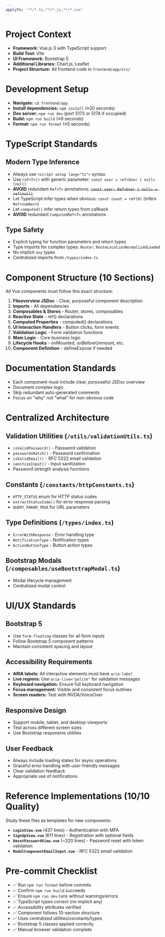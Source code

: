 ```yaml
---
applyTo: '**/*.ts,**/*.js,**/*.vue'
---
```

# Project Context
- **Framework:** Vue.js 3 with TypeScript support
- **Build Tool:** Vite
- **UI Framework:** Bootstrap 5
- **Additional Libraries:** Chart.js, Leaflet
- **Project Structure:** All frontend code in `frontend/app/src/`

# Development Setup
- **Navigate:** `cd frontend/app`
- **Install dependencies:** `npm install` (≈20 seconds)
- **Dev server:** `npm run dev` (port 5173 or 5174 if occupied)
- **Build:** `npm run build` (≈9 seconds)
- **Format:** `npm run format` (≈5 seconds)

# TypeScript Standards

## Modern Type Inference
- Always use `<script setup lang="ts">` syntax
- Use `ref<T>()` with generic parameter: 
  `const user = ref<User | null>(null)`
- **AVOID** redundant `Ref<T>` annotations: 
  ~~`const user: Ref<User | null> = ref(null)`~~
- Let TypeScript infer types when obvious: 
  `const count = ref(0)` (infers `Ref<number>`)
- Let `computed()` infer return types from callback
- **AVOID** redundant `ComputedRef<T>` annotations

## Type Safety
- Explicit typing for function parameters and return types
- Type imports for complex types: `Router`, 
  `RouteLocationNormalizedLoaded`
- No implicit `any` types
- Centralized imports from `/types/index.ts`

# Component Structure (10 Sections)

All Vue components must follow this exact structure:

1. **Fileoverview JSDoc** - Clear, purposeful component 
   description
2. **Imports** - All dependencies
3. **Composables & Stores** - Router, stores, composables
4. **Reactive State** - ref() declarations
5. **Computed Properties** - computed() declarations
6. **UI Interaction Handlers** - Button clicks, form events
7. **Validation Logic** - Form validation functions
8. **Main Logic** - Core business logic
9. **Lifecycle Hooks** - onMounted, onBeforeUnmount, etc.
10. **Component Definition** - defineExpose if needed

# Documentation Standards
- Each component must include clear, purposeful JSDoc overview
- Document complex logic
- Skip redundant auto-generated comments
- Focus on "why" not "what" for non-obvious code

# Centralized Architecture

## Validation Utilities (`/utils/validationUtils.ts`)
- `isValidPassword()` - Password validation
- `passwordsMatch()` - Password confirmation
- `isValidEmail()` - RFC 5322 email validation
- `sanitizeInput()` - Input sanitization
- Password strength analysis functions

## Constants (`/constants/httpConstants.ts`)
- `HTTP_STATUS` enum for HTTP status codes
- `extractStatusCode()` for error response parsing
- `QUERY_PARAM_TRUE` for URL parameters

## Type Definitions (`/types/index.ts`)
- `ErrorWithResponse` - Error handling type
- `NotificationType` - Notification types
- `ActionButtonType` - Button action types

## Bootstrap Modals (`/composables/useBootstrapModal.ts`)
- Modal lifecycle management
- Centralized modal control

# UI/UX Standards

## Bootstrap 5
- Use `form-floating` classes for all form inputs
- Follow Bootstrap 5 component patterns
- Maintain consistent spacing and layout

## Accessibility Requirements
- **ARIA labels:** All interactive elements must have 
  `aria-label`
- **Live regions:** Use `aria-live="polite"` for validation 
  messages
- **Keyboard navigation:** Ensure full keyboard navigation
- **Focus management:** Visible and consistent focus outlines
- **Screen readers:** Test with NVDA/VoiceOver

## Responsive Design
- Support mobile, tablet, and desktop viewports
- Test across different screen sizes
- Use Bootstrap responsive utilities

## User Feedback
- Always include loading states for async operations
- Graceful error handling with user-friendly messages
- Clear validation feedback
- Appropriate use of notifications

# Reference Implementations (10/10 Quality)

Study these files as templates for new components:

- **`LoginView.vue`** (437 lines) - Authentication with MFA
- **`SignUpView.vue`** (611 lines) - Registration with optional 
  fields
- **`ResetPasswordView.vue`** (~320 lines) - Password reset with 
  token validation
- **`ModalComponentEmailInput.vue`** - RFC 5322 email validation

# Pre-commit Checklist
- ✅ Run `npm run format` before commits
- ✅ Confirm `npm run build` succeeds
- ✅ Ensure `npm run dev` runs without warnings/errors
- ✅ TypeScript types correct (no implicit any)
- ✅ Accessibility attributes verified
- ✅ Component follows 10-section structure
- ✅ Uses centralized utilities/constants/types
- ✅ Bootstrap 5 classes applied correctly
- ✅ Manual browser validation complete